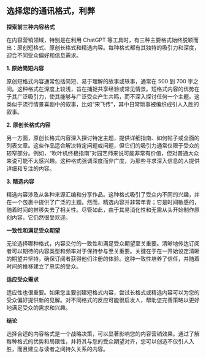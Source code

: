## 选择您的通讯格式，利弊

**探索前三种内容格式**

在内容营销领域，特别是在利用 ChatGPT 等工具时，有三种主要格式始终脱颖而出：原创短格式、原创长格式和精选内容。每种格式都有其独特的吸引力和深度，迎合不同受众偏好和信息需求。

**1\. 原始简短内容**

原创短格式内容通常包括简短、易于理解的故事或轶事，通常在 500 到 700 字之间。这种格式在深度上较浅，旨在捕捉共享经验或常见情景。短格式内容的优势在于其广泛吸引力，使其能够与广泛受众产生共鸣，而不深入探讨任何一个主题。这类似于流行情景喜剧中的叙事，比如“宋飞传”，其中日常琐事被编织成引人入胜的叙事。

**2\. 原创长格式内容**

另一方面，原创长格式内容深入探讨特定主题，提供详细指南、如何帖子或全面的列表文章。这些作品适合解决特定问题或问题，但它们的吸引力通常仅限于受众的较窄部分。例如，“吹叶机终极指南”对园艺师来说可能非常有价值，但对普通大众来说可能不太感兴趣。这种格式强调深度而非广度，为那些寻求深入信息的人提供详细和专注的内容。

**3\. 精选内容**

精选内容涉及从各种来源汇编和分享作品。这种格式吸引了受众内不同的兴趣，并在一个包裹中提供了广泛的主题。然而，精选内容并非常年青；它是时间敏感的，随着时间的推移失去了相关性。尽管如此，由于其易消化性和无需从头开始制作原创内容，它仍然很受欢迎。

**一致性和满足受众期望**

无论选择哪种格式，内容交付的一致性和满足受众期望至关重要。清晰地传达订阅者可以期待的内容类型和频率对于保持参与至关重要。关键在于在一开始设定清晰的期望并坚持，确保订阅者获得他们注册的体验。这种一致性培养了信任，并随着时间的推移建立了忠实的受众。

**适应受众需求**

适应性也很重要。如果您主要创建短格式内容，尝试长格式或精选内容可以为您的受众偏好提供新的见解。对不同格式的反应可能很启发人，帮助您完善策略以更好地满足受众的需求和兴趣。

**结论**

选择合适的内容格式是一个战略决策，可以显著影响您的内容营销效果。通过了解每种格式的优势和局限性，并将其与您的受众期望对齐，您可以创造不仅引人入胜，而且建立与读者之间持久关系的内容。
